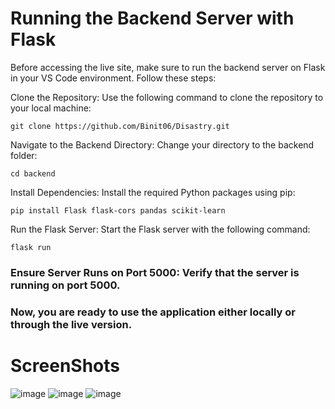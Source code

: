 # Running the Backend Server with Flask

Before accessing the live site, make sure to run the backend server on Flask in your VS Code environment. Follow these steps:

Clone the Repository: Use the following command to clone the repository to your local machine:
```
git clone https://github.com/Binit06/Disastry.git
```

Navigate to the Backend Directory: Change your directory to the backend folder:
```
cd backend
```

Install Dependencies: Install the required Python packages using pip:
```
pip install Flask flask-cors pandas scikit-learn
```

Run the Flask Server: Start the Flask server with the following command:
```
flask run
```

### Ensure Server Runs on Port 5000: Verify that the server is running on port 5000.

### Now, you are ready to use the application either locally or through the live version.

# ScreenShots
![image](https://github.com/user-attachments/assets/e3772887-81a5-4eab-8aae-c18938a59343)
![image](https://github.com/user-attachments/assets/55877dc5-37ff-4db2-8a94-22437597ae93)
![image](https://github.com/user-attachments/assets/cbbf96d3-63ab-4041-a084-6f453afc846e)




